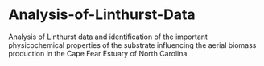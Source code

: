 # Analysis-of-Linthurst-Data
Analysis of Linthurst data and identification of the important physicochemical properties of the substrate influencing the aerial biomass production in the Cape Fear Estuary of North Carolina.

